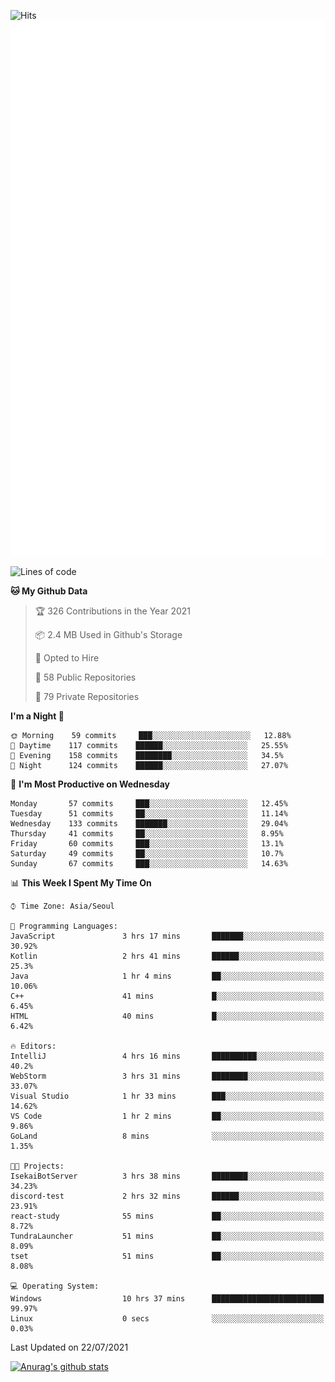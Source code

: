 ![Hits](https://hits.seeyoufarm.com/api/count/incr/badge.svg?url=https%3A%2F%2Fgithub.com%2Fkokose1234&count_bg=%2379C83D&title_bg=%23555555&icon=apple.svg&icon_color=%23E7E7E7&title=hits&edge_flat=false)
<br/>
![Metrics](https://github.com/kokose1234/kokose1234/blob/main/github-metrics.svg)

<!--START_SECTION:waka-->
![Lines of code](https://img.shields.io/badge/From%20Hello%20World%20I%27ve%20Written-12.6%20million%20lines%20of%20code-blue)

**🐱 My Github Data** 

> 🏆 326 Contributions in the Year 2021
 > 
> 📦 2.4 MB Used in Github's Storage 
 > 
> 💼 Opted to Hire
 > 
> 📜 58 Public Repositories 
 > 
> 🔑 79 Private Repositories  
 > 
**I'm a Night 🦉** 

```text
🌞 Morning    59 commits     ███░░░░░░░░░░░░░░░░░░░░░░   12.88% 
🌆 Daytime    117 commits    ██████░░░░░░░░░░░░░░░░░░░   25.55% 
🌃 Evening    158 commits    ████████░░░░░░░░░░░░░░░░░   34.5% 
🌙 Night      124 commits    ██████░░░░░░░░░░░░░░░░░░░   27.07%

```
📅 **I'm Most Productive on Wednesday** 

```text
Monday       57 commits     ███░░░░░░░░░░░░░░░░░░░░░░   12.45% 
Tuesday      51 commits     ██░░░░░░░░░░░░░░░░░░░░░░░   11.14% 
Wednesday    133 commits    ███████░░░░░░░░░░░░░░░░░░   29.04% 
Thursday     41 commits     ██░░░░░░░░░░░░░░░░░░░░░░░   8.95% 
Friday       60 commits     ███░░░░░░░░░░░░░░░░░░░░░░   13.1% 
Saturday     49 commits     ██░░░░░░░░░░░░░░░░░░░░░░░   10.7% 
Sunday       67 commits     ███░░░░░░░░░░░░░░░░░░░░░░   14.63%

```


📊 **This Week I Spent My Time On** 

```text
⌚︎ Time Zone: Asia/Seoul

💬 Programming Languages: 
JavaScript               3 hrs 17 mins       ███████░░░░░░░░░░░░░░░░░░   30.92% 
Kotlin                   2 hrs 41 mins       ██████░░░░░░░░░░░░░░░░░░░   25.3% 
Java                     1 hr 4 mins         ██░░░░░░░░░░░░░░░░░░░░░░░   10.06% 
C++                      41 mins             █░░░░░░░░░░░░░░░░░░░░░░░░   6.45% 
HTML                     40 mins             █░░░░░░░░░░░░░░░░░░░░░░░░   6.42%

🔥 Editors: 
IntelliJ                 4 hrs 16 mins       ██████████░░░░░░░░░░░░░░░   40.2% 
WebStorm                 3 hrs 31 mins       ████████░░░░░░░░░░░░░░░░░   33.07% 
Visual Studio            1 hr 33 mins        ███░░░░░░░░░░░░░░░░░░░░░░   14.62% 
VS Code                  1 hr 2 mins         ██░░░░░░░░░░░░░░░░░░░░░░░   9.86% 
GoLand                   8 mins              ░░░░░░░░░░░░░░░░░░░░░░░░░   1.35%

🐱‍💻 Projects: 
IsekaiBotServer          3 hrs 38 mins       ████████░░░░░░░░░░░░░░░░░   34.23% 
discord-test             2 hrs 32 mins       ██████░░░░░░░░░░░░░░░░░░░   23.91% 
react-study              55 mins             ██░░░░░░░░░░░░░░░░░░░░░░░   8.72% 
TundraLauncher           51 mins             ██░░░░░░░░░░░░░░░░░░░░░░░   8.09% 
tset                     51 mins             ██░░░░░░░░░░░░░░░░░░░░░░░   8.08%

💻 Operating System: 
Windows                  10 hrs 37 mins      █████████████████████████   99.97% 
Linux                    0 secs              ░░░░░░░░░░░░░░░░░░░░░░░░░   0.03%

```


 Last Updated on 22/07/2021
<!--END_SECTION:waka-->

[![Anurag's github stats](https://github-readme-stats.vercel.app/api?username=kokose1234&theme=dracula)](https://github.com/anuraghazra/github-readme-stats)



	
